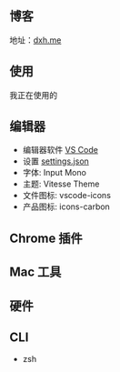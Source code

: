 ## 博客

地址：[dxh.me](https://dxh.me)

## 使用

我正在使用的

## 编辑器
- 编辑器软件 [VS Code](https://code.visualstudio.com/)
- 设置 [settings.json](./settings.json)
- 字体: Input Mono
- 主题: Vitesse Theme
- 文件图标: vscode-icons
- 产品图标: icons-carbon

## Chrome 插件

## Mac 工具

## 硬件

## CLI
- zsh
